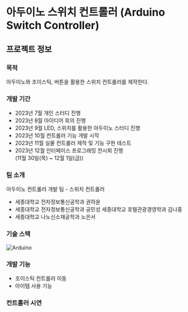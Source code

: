 # 아두이노 스위치 컨트롤러 (Arduino Switch Controller)

## 프로젝트 정보

### 목적 

아두이노와 조이스틱, 버튼을 활용한 스위치 컨트롤러를 제작한다.

### 개발 기간

<ul>
    <li> 2023년 7월 개인 스터디 진행
    <li> 2023년 8월 아이디어 회의 진행
    <li> 2023년 9월 LED, 스위치를 활용한 아두이노 스터디 진행
    <li> 2023년 10월 컨트롤러 기능 개발 시작
    <li> 2023년 11월 실물 컨트롤러 제작 및 기능 구현 테스트
    <li> 2023년 12월 인터페이스 프로그래밍 전시회 진행 
        <br>(11월 30일(목) ~ 12월 1일(금))
</ul>

### 팀 소개
아두이노 컨트롤러 개발 팀 - 스위치 컨트롤러

<ul>
    <li> 세종대학교 전자정보통신공학과 권하윤
    <li> 세종대학교 전자정보통신공학과 공민성
    <it> 세종대학교 호텔관광경영학과 김나홍
    <li> 세종대학교 나노신소재공학과 노은서
</ul>

### 기술 스택
![Arduino](https://img.shields.io/badge/-Arduino-00979D?style=for-the-badge&logo=Arduino&logoColor=white)

### 개발 기능
- 조이스틱 컨트롤러 이동
- 아이템 사용 기능

### 컨트롤러 시연
<img src = "">
